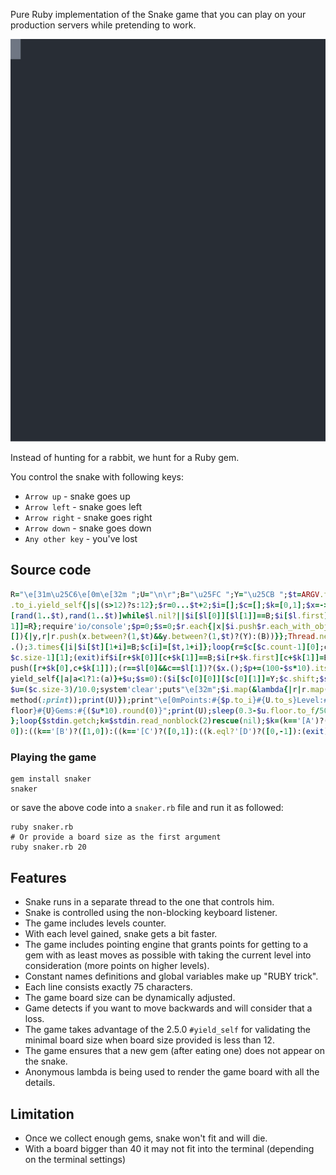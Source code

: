 Pure Ruby implementation of the Snake game that you can play on your production servers while pretending to work.

<p align="center">
  <img src="./demo.svg">
</p>

Instead of hunting for a rabbit, we hunt for a Ruby gem.

You control the snake with following keys:

- `Arrow up` - snake goes up
- `Arrow left` - snake goes left
- `Arrow right` - snake goes right
- `Arrow down` - snake goes down
- `Any other key` - you've lost

## Source code

```ruby
R="\e[31m\u25C6\e[0m\e[32m ";U="\n\r";B="\u25FC ";Y="\u25CB ";$t=ARGV.first
.to_i.yield_self{|s|(s>12)?s:12};$r=0...$t+2;$i=[];$c=[];$k=[0,1];$x=->{$l=
[rand(1..$t),rand(1..$t)]while$l.nil?||$i[$l[0]][$l[1]]==B;$i[$l.first][$l[
1]]=R};require'io/console';$p=0;$s=0;$r.each{|x|$i.push$r.each_with_object(
[]){|y,r|r.push(x.between?(1,$t)&&y.between?(1,$t)?(Y):(B))}};Thread.new{$x
.();3.times{|i|$i[$t][1+i]=B;$c[i]=[$t,1+i]};loop{r=$c[$c.count-1][0];c=$c[
$c.size-1][1];(exit)if$i[r+$k[0]][c+$k[1]]==B;$i[r+$k.first][c+$k[1]]=B;$c.
push([r+$k[0],c+$k[1]]);(r==$l[0]&&c==$l[1])?($x.();$p+=(100-$s*10).itself.
yield_self{|a|a<1?1:(a)}+$u;$s=0):($i[$c[0][0]][$c[0][1]]=Y;$c.shift;$s+=1)
$u=($c.size-3)/10.0;system'clear';puts"\e[32m";$i.map(&lambda{|r|r.map(&$s.
method(:print));print(U)});print"\e[0mPoints:#{$p.to_i}#{U.to_s}Level:#{$u.
floor}#{U}Gems:#{($u*10).round(0)}";print(U);sleep(0.3-$u.floor.to_f/50.0)}
};loop{$stdin.getch;k=$stdin.read_nonblock(2)rescue(nil);$k=(k=='[A')?([-1,
0]):((k=='[B')?([1,0]):((k=='[C')?([0,1]):((k.eql?'[D')?([0,-1]):(exit))))}
```

### Playing the game 

```
gem install snaker
snaker
```

or save the above code into a `snaker.rb` file and run it as followed:

```
ruby snaker.rb
# Or provide a board size as the first argument
ruby snaker.rb 20
```

## Features

- Snake runs in a separate thread to the one that controls him.
- Snake is controlled using the non-blocking keyboard listener.
- The game includes levels counter.
- With each level gained, snake gets a bit faster.
- The game includes pointing engine that grants points for getting to a gem with as least moves as possible with taking the current level into consideration (more points on higher levels).
- Constant names definitions and global variables make up "RUBY trick".
- Each line consists exactly 75 characters.
- The game board size can be dynamically adjusted.
- Game detects if you want to move backwards and will consider that a loss.
- The game takes advantage of the 2.5.0 ```#yield_self``` for validating the minimal board size when board size provided is less than 12.
- The game ensures that a new gem (after eating one) does not appear on the snake.
- Anonymous lambda is being used to render the game board with all the details.

## Limitation

- Once we collect enough gems, snake won't fit and will die.
- With a board bigger than 40 it may not fit into the terminal (depending on the terminal settings)

